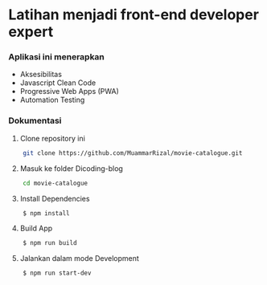 # Latihan menjadi front-end developer expert

### Aplikasi ini menerapkan

- Aksesibilitas
- Javascript Clean Code
- Progressive Web Apps (PWA)
- Automation Testing

### Dokumentasi

1. Clone repository ini

```bash
    git clone https://github.com/MuammarRizal/movie-catalogue.git
```

2. Masuk ke folder Dicoding-blog

```bash
    cd movie-catalogue
```

3. Install Dependencies

```bash
    $ npm install
```

4. Build App

```bash
    $ npm run build
```

5. Jalankan dalam mode Development

```bash
    $ npm run start-dev
```
